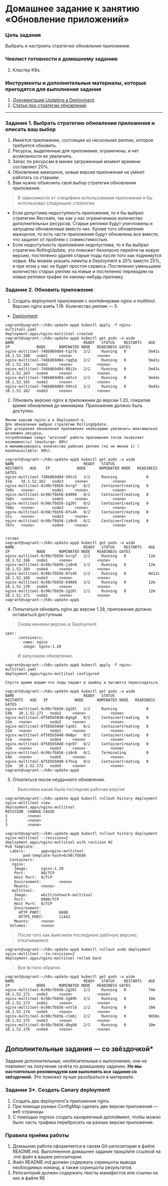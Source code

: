 # Домашнее задание к занятию «Обновление приложений»

### Цель задания

Выбрать и настроить стратегию обновления приложения.

### Чеклист готовности к домашнему заданию

1. Кластер K8s.

### Инструменты и дополнительные материалы, которые пригодятся для выполнения задания

1. [Документация Updating a Deployment](https://kubernetes.io/docs/concepts/workloads/controllers/deployment/#updating-a-deployment).
2. [Статья про стратегии обновлений](https://habr.com/ru/companies/flant/articles/471620/).

-----

### Задание 1. Выбрать стратегию обновления приложения и описать ваш выбор

1. Имеется приложение, состоящее из нескольких реплик, которое требуется обновить.
2. Ресурсы, выделенные для приложения, ограничены, и нет возможности их увеличить.
3. Запас по ресурсам в менее загруженный момент времени составляет 20%.
4. Обновление мажорное, новые версии приложения не умеют работать со старыми.
5. Вам нужно объяснить свой выбор стратегии обновления приложения.

> В зависимости от специфики использования приложения я бы использовал следуюшие стратегии:

* Eсли допустима недоступность приложения, то я бы выбрал стратегию Recreate, так как у нас ограниченное количество дополнительных ресурсов. Старые реплики будут уничтожены и запущены обновленные вместо них. Кроме 
  того обновление мажорное, то есть части приложения будут обновлены все вместе, что защитит от проблем с совместимостью.
* Если недоступность приложения недопустима, то я бы выбрал стратегию RollingUpdate, это поможет безопасно перейти на новую версию, постепенно удаляя старые поды после того как поднимутся новые. Мы можем указать лимиты в Deployment в 20% вместо 25%, и при этом у нас не будет простоя сервиса. Постепенно уменьшаем количество старых реплик на новые и постепенно переводим на новые реплики трафик по какому-нибудь признаку.

### Задание 2. Обновить приложение

1. Создать deployment приложения с контейнерами nginx и multitool. Версию nginx взять 1.19. Количество реплик — 5.

  * [Deployment](https://github.com/Destian1995/k8s-update-app/blob/main/nginx-multitool.yaml)
```
vagrant@vagrant:~/k8s-update-app$ kubectl apply -f nginx-multitool.yaml
deployment.apps/nginx-multitool created
vagrant@vagrant:~/k8s-update-app$ kubectl get pods -o wide
NAME                               READY   STATUS    RESTARTS   AGE     IP            NODE      NOMINATED NODE   READINESS GATES
nginx-multitool-748b869d84-tqz7b   2/2     Running   0          5m41s   10.1.52.160   node1     <none>           <none>
nginx-multitool-748b869d84-rqq5q   2/2     Running   0          5m41s   10.1.52.161   node2     <none>           <none>
nginx-multitool-748b869d84-98j2n   2/2     Running   0          5m42s   10.1.52.163   node4     <none>           <none>
nginx-multitool-748b869d84-xbtcn   2/2     Running   0          5m44s   10.1.52.165   node5     <none>           <none>
nginx-multitool-748b869d84-59ts5   2/2     Running   0          5m45s   10.1.52.162   node3     <none>           <none>
```
  
2. Обновить версию nginx в приложении до версии 1.20, сократив время обновления до минимума. Приложение должно быть доступно.
```
Меняю версию nginx-а в Deployment-е.
Для обновления выбрал стратегию RollingUpdate.
Для ускорения обновления приложения необходимо увеличить максимально возможно ресурсы,
потребляемые сверх "штатной" работы приложения (если позволяет возможность) (maxSurge: 80%)
и минимизировать количество рабочих реплик (но не менее 1) ( maxUnavailable: 80%).

vagrant@vagrant:~/k8s-update-app$ kubectl get pods -o wide
NAME                               READY   STATUS              RESTARTS   AGE    IP            NODE      NOMINATED NODE   READINESS GATES
nginx-multitool-748b869d84-59ts5   2/2     Running             0          31m    10.1.52.162   node3     <none>           <none>
nginx-multitool-6c98cfbb56-kvrg7   0/2     ContainerCreating   0          7m9s   <none>        node1     <none>           <none>
nginx-multitool-6c98cfbb56-64986   0/2     ContainerCreating   0          7m8s   <none>        node5     <none>           <none>
nginx-multitool-6c98cfbb56-2g26l   0/2     ContainerCreating   0          7m8s   <none>        node2     <none>           <none>
nginx-multitool-6c98cfbb56-6fs4h   0/2     ContainerCreating   0          32s    <none>        node3     <none>           <none>
nginx-multitool-6c98cfbb56-jz8n9   0/2     ContainerCreating   0          7m7s   <none>        node4     <none>           <none>


готово
vagrant@vagrant:~/k8s-update-app$ kubectl get pods -o wide
NAME                               READY   STATUS    RESTARTS   AGE     IP            NODE      NOMINATED NODE   READINESS GATES
nginx-multitool-6c98cfbb56-kvrg7   2/2     Running   0          12m     10.1.52.166   node1     <none>           <none>
nginx-multitool-6c98cfbb56-jz8n9   2/2     Running   0          12m     10.1.52.169   node4     <none>           <none>
nginx-multitool-6c98cfbb56-6fs4h   2/2     Running   0          6m12s   10.1.52.168   node3     <none>           <none>
nginx-multitool-6c98cfbb56-64986   2/2     Running   0          12m     10.1.52.170   node5     <none>           <none>
nginx-multitool-6c98cfbb56-2g26l   2/2     Running   0          12m     10.1.52.171   node2     <none>           <none>
vagrant@vagrant:~/k8s-update-app$
```
   
4. Попытаться обновить nginx до версии 1.28, приложение должно оставаться доступным.
>Снова меняем версию в Deployment
```
spec:
      containers:
      - name: nginx
        image: nginx:1.28
```
>И запускаем обновление. 
```
vagrant@vagrant:~/k8s-update-app$ kubectl apply -f nginx-multitool.yaml
deployment.apps/nginx-multitool configured

Спустя время видим что поды падают в ошибку и пытаются пересоздаться.

vagrant@vagrant:~/k8s-update-app$ kubectl get pods -o wide
NAME                               READY   STATUS              RESTARTS   AGE   IP            NODE      NOMINATED NODE   READINESS GATES
nginx-multitool-6c98cfbb56-2g26l   2/2     Running             0          54m   10.1.52.171   node2     <none>           <none>
nginx-multitool-6f585b5848-8gkgh   0/2     ContainerCreating   0          32m   <none>        node2     <none>           <none>
nginx-multitool-6f585b5848-lqn6l   0/2     ContainerCreating   0          32m   <none>        node1     <none>           <none>
nginx-multitool-6f585b5848-9m8pr   0/2     ContainerCreating   0          31m   <none>        node4     <none>           <none>
nginx-multitool-6f585b5848-tqn97   0/2     ContainerCreating   0          32m   <none>        node3     <none>           <none>
nginx-multitool-6c98cfbb56-jz8n9   0/2     Terminating         0          54m   <none>        node5     <none>           <none>
nginx-multitool-6f585b5848-k7hvq   0/2     ContainerCreating   0          32m   10.1.52.172   node5     <none>           <none>
vagrant@vagrant:~/k8s-update-app$
```
   
5. Откатиться после неудачного обновления.

>Выясняем какая была последняя рабочая версия
```
vagrant@vagrant:~/k8s-update-app$ kubectl rollout history deployment nginx-multitool view
deployment.apps/nginx-multitool
REVISION  CHANGE-CAUSE
1         <none>
2         <none>
3         <none>

vagrant@vagrant:~/k8s-update-app$ kubectl rollout history deployment nginx-multitool --revision=2
deployment.apps/nginx-multitool with revision #2
Pod Template:
  Labels:       app=nginx-multitool
        pod-template-hash=6c98cfbb56
  Containers:
   nginx:
    Image:      nginx:1.20
    Port:       80/TCP
    Host Port:  0/TCP
    Environment:        <none>
    Mounts:     <none>
   multitool:
    Image:      wbitt/network-multitool
    Port:       8080/TCP
    Host Port:  0/TCP
    Environment:
      HTTP_PORT:        8080
      HTTPS_PORT:       11443
    Mounts:     <none>
  Volumes:      <none>
```
>После того как выяснили последнюю рабочую версию, откатываемся
```
vagrant@vagrant:~/k8s-update-app$ kubectl rollout undo deployment nginx-multitool --to-revision=2
deployment.apps/nginx-multitool rolled back
```
>Все встало обратно
```
vagrant@vagrant:~/k8s-update-app$ kubectl get pods -o wide
NAME                               READY   STATUS    RESTARTS   AGE     IP            NODE      NOMINATED NODE   READINESS GATES
nginx-multitool-6c98cfbb56-2g26l   2/2     Running   0          74m     10.1.52.171   node2     <none>           <none>
nginx-multitool-6c98cfbb56-2g89h   2/2     Running   0          10m     10.1.52.173   node1     <none>           <none>
nginx-multitool-6c98cfbb56-nntlb   2/2     Running   0          10m     10.1.52.174   node5     <none>           <none>
nginx-multitool-6c98cfbb56-clm6j   2/2     Running   0          9m58s   10.1.52.175   node3     <none>           <none>
nginx-multitool-6c98cfbb56-dkgb6   2/2     Running   0          10m     10.1.52.176   node4     <none>           <none>
 
```
   

## Дополнительные задания — со звёздочкой*

Задания дополнительные, необязательные к выполнению, они не повлияют на получение зачёта по домашнему заданию. **Но мы настоятельно рекомендуем вам выполнять все задания со звёздочкой.** Это поможет лучше разобраться в материале.   

### Задание 3*. Создать Canary deployment

1. Создать два deployment'а приложения nginx.
2. При помощи разных ConfigMap сделать две версии приложения — веб-страницы.
3. С помощью ingress создать канареечный деплоймент, чтобы можно было часть трафика перебросить на разные версии приложения.

### Правила приёма работы

1. Домашняя работа оформляется в своем Git-репозитории в файле README.md. Выполненное домашнее задание пришлите ссылкой на .md-файл в вашем репозитории.
2. Файл README.md должен содержать скриншоты вывода необходимых команд, а также скриншоты результатов.
3. Репозиторий должен содержать тексты манифестов или ссылки на них в файле RE
